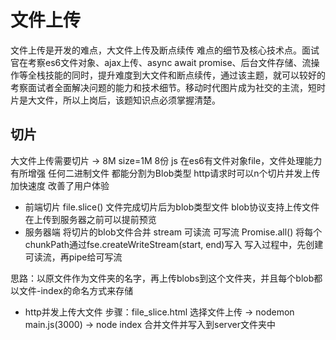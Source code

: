 # 文件上传

文件上传是开发的难点，大文件上传及断点续传 难点的细节及核心技术点。面试官在考察es6文件对象、ajax上传、async await promise、后台文件存储、流操作等全栈技能的同时，提升难度到大文件和断点续传，通过该主题，就可以较好的考察面试者全面解决问题的能力和技术细节。移动时代图片成为社交的主流，短时片是大文件，所以上岗后，该题知识点必须掌握清楚。

## 切片

大文件上传需要切片 -> 8M  size=1M  8份
js 在es6有文件对象file，文件处理能力有所增强
任何二进制文件 都能分割为Blob类型
http请求时可以n个切片并发上传 加快速度 改善了用户体验

- 前端切片
file.slice() 文件完成切片后为blob类型文件
blob协议支持上传文件在上传到服务器之前可以提前预览
- 服务器端
将切片的blob文件合并
stream 可读流 可写流
Promise.all() 将每个chunkPath通过fse.createWriteStream(start, end)写入
写入过程中，先创建可读流，再pipe给可写流

思路：以原文件作为文件夹的名字，再上传blobs到这个文件夹，并且每个blob都以文件-index的命名方式来存储

- http并发上传大文件
步骤：file_slice.html 选择文件上传 -> nodemon main.js(3000) -> node index 合并文件并写入到server文件夹中
